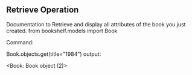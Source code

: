 Retrieve Operation
--------------------------------------------------------------------------------------------------

Documentation to Retrieve and display all attributes of the book you just created.
from bookshelf.models import Book

Command:

Book.objects.get(title="1984")
output:

<Book: Book object (2)>
